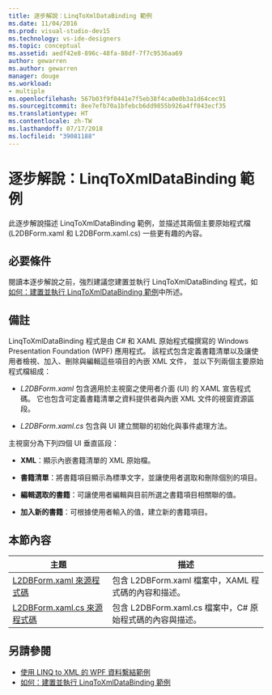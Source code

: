 ```yaml
---
title: 逐步解說：LinqToXmlDataBinding 範例
ms.date: 11/04/2016
ms.prod: visual-studio-dev15
ms.technology: vs-ide-designers
ms.topic: conceptual
ms.assetid: aedf42e8-896c-48fa-88df-7f7c9536aa69
author: gewarren
ms.author: gewarren
manager: douge
ms.workload:
- multiple
ms.openlocfilehash: 567b03f9f0441e7f5eb38f4ca0e0b3a1d64cec91
ms.sourcegitcommit: 8ee7efb70a1bfebcb6dd9855b926a4ff043ecf35
ms.translationtype: HT
ms.contentlocale: zh-TW
ms.lasthandoff: 07/17/2018
ms.locfileid: "39081188"
---
```

# <a name="walkthrough-linqtoxmldatabinding-example"></a>逐步解說：LinqToXmlDataBinding 範例
此逐步解說描述 LinqToXmlDataBinding 範例，並描述其兩個主要原始程式檔 (L2DBForm.xaml 和 L2DBForm.xaml.cs) 一些更有趣的內容。

## <a name="prerequisites"></a>必要條件
 閱讀本逐步解說之前，強烈建議您建置並執行 LinqToXmlDataBinding 程式，如[如何：建置並執行 LinqToXmlDataBinding 範例](../designers/how-to-build-and-run-the-linqtoxmldatabinding-example.md)中所述。

## <a name="remarks"></a>備註
 LinqToXmlDataBinding 程式是由 C# 和 XAML 原始程式檔撰寫的 Windows Presentation Foundation (WPF) 應用程式。 該程式包含定義書籍清單以及讓使用者檢視、加入、刪除與編輯這些項目的內嵌 XML 文件， 並以下列兩個主要原始程式檔組成：

-   *L2DBForm.xaml* 包含適用於主視窗之使用者介面 (UI) 的 XAML 宣告程式碼。 它也包含可定義書籍清單之資料提供者與內嵌 XML 文件的視窗資源區段。

-   *L2DBForm.xaml.cs* 包含與 UI 建立關聯的初始化與事件處理方法。

 主視窗分為下列四個 UI 垂直區段：

-   **XML**：顯示內嵌書籍清單的 XML 原始檔。

-   **書籍清單**：將書籍項目顯示為標準文字，並讓使用者選取和刪除個別的項目。

-   **編輯選取的書籍**：可讓使用者編輯與目前所選之書籍項目相關聯的值。

-   **加入新的書籍**：可根據使用者輸入的值，建立新的書籍項目。

## <a name="in-this-section"></a>本節內容

|主題|描述|
|-----------|-----------------|
|[L2DBForm.xaml 來源程式碼](../designers/l2dbform-xaml-source-code.md)|包含 L2DBForm.xaml 檔案中，XAML 程式碼的內容和描述。|
|[L2DBForm.xaml.cs 來源程式碼](../designers/l2dbform-xaml-cs-source-code.md)|包含 L2DBForm.xaml.cs 檔案中，C# 原始程式碼的內容與描述。|

## <a name="see-also"></a>另請參閱

- [使用 LINQ to XML 的 WPF 資料繫結範例](../designers/wpf-data-binding-using-linq-to-xml-example.md)
- [如何：建置並執行 LinqToXmlDataBinding 範例](../designers/how-to-build-and-run-the-linqtoxmldatabinding-example.md)